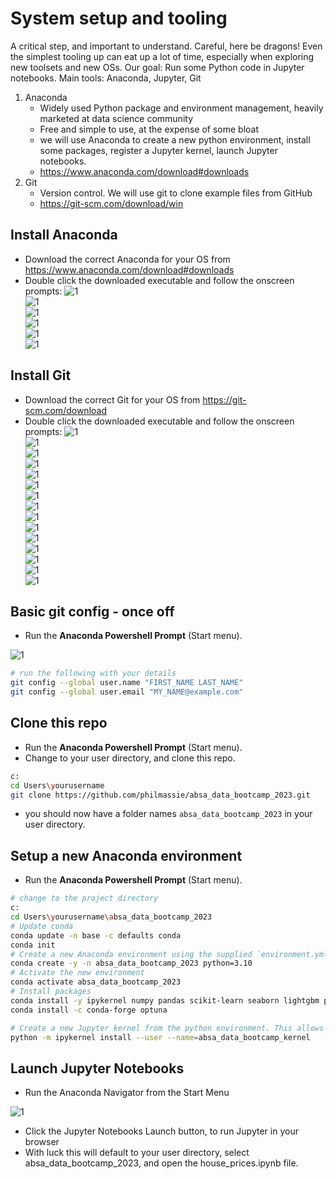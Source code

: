 # System setup and tooling
A critical step, and important to understand. Careful, here be dragons!
Even the simplest tooling up can eat up a lot of time, especially when exploring new toolsets and new OSs.
Our goal: Run some Python code in Jupyter notebooks.
Main tools: Anaconda, Jupyter, Git
1.	Anaconda
    - Widely used Python package and environment management, heavily marketed at data science community
    - Free and simple to use, at the expense of some bloat
    - we will use Anaconda to create a new python environment, install some packages, register a Jupyter kernel, launch Jupyter notebooks.
    - https://www.anaconda.com/download#downloads
2.	Git
    - Version control. We will use git to clone example files from GitHub
    - https://git-scm.com/download/win

## Install Anaconda
- Download the correct Anaconda for your OS from https://www.anaconda.com/download#downloads
- Double click the downloaded executable and follow the onscreen prompts:
![1](./images/Picture1.png)  
![1](./images/Picture2.png)  
![1](./images/Picture3.png)  
![1](./images/Picture4.png)  
![1](./images/Picture5.png)  
![1](./images/Picture6.png) 

## Install Git
- Download the correct Git for your OS from https://git-scm.com/download
- Double click the downloaded executable and follow the onscreen prompts:
![1](./images/Picture7.png)  
![1](./images/Picture8.png)  
![1](./images/Picture9.png)  
![1](./images/Picture10.png)  
![1](./images/Picture11.png)  
![1](./images/Picture12.png)  
![1](./images/Picture13.png)  
![1](./images/Picture14.png)  
![1](./images/Picture15.png)  
![1](./images/Picture16.png)  
![1](./images/Picture17.png)  
![1](./images/Picture18.png)  
![1](./images/Picture19.png)  
![1](./images/Picture20.png)  
![1](./images/Picture21.png)  
 
## Basic git config - once off
- Run the **Anaconda Powershell Prompt** (Start menu).

![1](./images/Picture6a.png)  
```bash
# run the following with your details
git config --global user.name "FIRST_NAME LAST_NAME"
git config --global user.email "MY_NAME@example.com"
```

## Clone this repo
- Run the **Anaconda Powershell Prompt** (Start menu).
- Change to your user directory, and clone this repo.
```bash
c:
cd Users\yourusername
git clone https://github.com/philmassie/absa_data_bootcamp_2023.git
```
- you should now have a folder names `absa_data_bootcamp_2023` in your user directory.

## Setup a new Anaconda environment
- Run the **Anaconda Powershell Prompt** (Start menu).
```bash
# change to the project directory
c:
cd Users\yourusername\absa_data_bootcamp_2023
# Update conda
conda update -n base -c defaults conda
conda init
# Create a new Anaconda environment using the supplied `environment.yml` 
conda create -y -n absa_data_bootcamp_2023 python=3.10
# Activate the new environment
conda activate absa_data_bootcamp_2023
# Install packages
conda install -y ipykernel numpy pandas scikit-learn seaborn lightgbm plotly ipywidgets statsmodels nbformat
conda install -c conda-forge optuna

# Create a new Jupyter kernel from the python environment. This allows Jupyter Notebooks to use the new Anaconda environment
python -m ipykernel install --user --name=absa_data_bootcamp_kernel

```


## Launch Jupyter Notebooks
- Run the Anaconda Navigator from the Start Menu

![1](./images/Picture22.png)  

- Click the Jupyter Notebooks Launch button, to run Jupyter in your browser
- With luck this will default to your user directory, select absa_data_bootcamp_2023, and open the house_prices.ipynb file.

